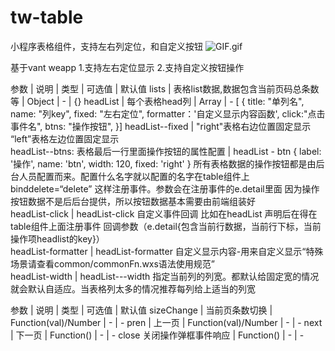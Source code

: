 # tw-table
小程序表格组件，支持左右列定位，和自定义按钮
![GIF.gif](https://upload-images.jianshu.io/upload_images/5622382-c36bf39bbb14682d.gif?imageMogr2/auto-orient/strip)

基于vant weapp
1.支持左右定位显示
2.支持自定义按钮操作

参数 | 说明 | 类型 | 可选值 | 默认值
lists | 表格list数据,数据包含当前页码总条数等 | Object | - | {}
headList | 每个表格head列 | Array | -	[ {
title: "单列名", 
name: "列key",
fixed: "左右定位",
formatter：'自定义显示内容函数',
click:"点击事件名",
btns: "操作按钮",
}]
headList--fixed | "right"表格右边位置固定显示
“left”表格左边位置固定显示			
headList--btns: 
表格最后一行里面操作按钮的属性配置 | headList  -  btn   { label: '操作', name: 'btn', width: 120, fixed: 'right' }
所有表格数据的操作按钮都是由后台人员配置而来。配置什么名字就以配置的名字在table组件上  binddelete=“delete” 这样注册事件。参数会在注册事件的e.detail里面
因为操作按钮数据不是后后台提供，所以按钮数据基本需要由前端组装好			
headList-click | headList-click  自定义事件回调
比如在headList 声明后在得在table组件上面注册事件
回调参数（e.detail{包含当前行数据，当前行下标，当前操作项headlist的key}）			
headList-formatter | headList-formatter  自定义显示内容-用来自定义显示“特殊场景请查看common/commonFn.wxs语法使用规范”			
headList-width | headList---width    指定当前列的列宽。都默认给固定宽的情况就会默认自适应。当表格列太多的情况推荐每列给上适当的列宽			


参数 | 说明 | 类型 | 可选值 | 默认值
sizeChange | 当前页条数切换 | Function(val)/Number | - | -
pren | 上一页 | Function(val)/Number | - | -
next | 下一页 | Function() | - | -
close	关闭操作弹框事件响应 | Function() | - | -
